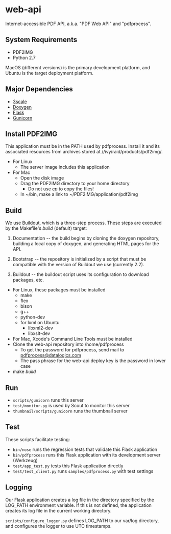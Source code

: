 # web-api

Internet-accessible PDF API, a.k.a. "PDF Web API" and "pdfprocess".

## System Requirements

* PDF2IMG
* Python 2.7

MacOS (different versions) is the primary development platform, and Ubuntu is the target deployment platform.

## Major Dependencies

* [3scale](http://3scale.net)
* [Doxygen](http://www.stack.nl/~dimitri/doxygen/)
* [Flask](http://flask.pocoo.org)
* [Gunicorn](http://gunicorn.org)

## Install PDF2IMG

This application must be in the PATH used by pdfprocess. Install it and its associated resources from archives stored at //ivy/raid/products/pdf2img/.

* For Linux
    * The server image includes this application
* For Mac
    * Open the disk image
    * Drag the PDF2IMG directory to your home directory
        * Do not use _cp_ to copy the files!
    * In ~/bin, make a link to ~/PDF2IMG/application/pdf2img

## Build

We use Buildout, which is a three-step process. These steps are executed by the Makefile's _build_ (default) target:

1. Documentation -- the build begins by cloning the doxygen repository, building a local copy of doxygen, and generating HTML pages for the API.

2. Bootstrap -- the repository is initialized by a script that must be compatible with the version of Buildout we use (currently 2.2).

3. Buildout -- the buildout script uses its configuration to download packages, etc.

* For Linux, these packages must be installed
    * make
    * flex
    * bison
    * g++
    * python-dev
    * for lxml on Ubuntu
        * libxml2-dev
        * libxslt-dev
* For Mac, Xcode's Command Line Tools must be installed
* Clone the web-api repository into /home/pdfprocess
    * To get the password for pdfprocess, send mail to pdfprocess@datalogics.com
    * The pass phrase for the web-api deploy key is the password in lower case
* make _build_

## Run

* `scripts/gunicorn` runs this server
* `test/monitor.py` is used by Scout to monitor this server
* `thumbnail/scripts/gunicorn` runs the thumbnail server

## Test

These scripts facilitate testing:

* `bin/nose` runs the regression tests that validate this Flask application
* `bin/pdfprocess` runs this Flask application with its development server (Werkzeug)
* `test/app_test.py` tests this Flask application directly
* `test/test_client.py` runs `samples/pdfprocess.py` with test settings

## Logging

Our Flask application creates a log file in the directory specified by the LOG_PATH environment variable. If this is not defined, the application creates its log file in the current working directory.

`scripts/configure_logger.py` defines LOG_PATH to our var/log directory, and configures the logger to use UTC timestamps.
